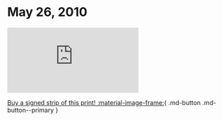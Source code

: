 # May 26, 2010

![](https://www.achewood.com/comic.php?date=05262010)

[Buy a signed strip of this print! :material-image-frame:](https://achewood-holiday-pop-up.myshopify.com/products/strip#05262010){ .md-button .md-button--primary }
